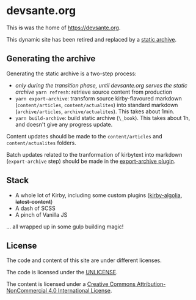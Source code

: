 # devsante.org

This ~~is~~ was the home of https://devsante.org.

This dynamic site has been retired and replaced by a [static archive](https://github.com/devsante/devsante.github.io).

## Generating the archive

Generating the static archive is a two-step process:

- _only during the transition phase, until devsante.org serves the static archive_ `yarn refresh`: retrieve source content from production
- `yarn export-archive`: transform source kirby-flavoured markdown (`content/articles`, `content/actualites`) into standard markdown (`archive/articles`, `archive/actualites`). This takes about 1min.
- `yarn build-archive`: build static archive (`\_book`). This takes about 1h, and doesn't give any progress update.

Content updates should be made to the `content/articles` and `content/actualites` folders.

Batch updates related to the tranformation of kirbytext into markdown (`export-archive` step) should be made in the [export-archive plugin](./site/plugins/kirby-export-archive/index.php).

## Stack

- A whole lot of Kirby, including some custom plugins ([kirby-algolia](https://github.com/mlbrgl/kirby-algolia), ~~latest-content~~)
- A dash of SCSS
- A pinch of Vanilla JS

... all wrapped up in some gulp building magic!

## License

The code and content of this site are under different licenses.

The code is licensed under the [UNLICENSE](UNLICENSE.md).

The content is licensed under a [Creative Commons Attribution-NonCommercial 4.0 International License](https://creativecommons.org/licenses/by-nc/4.0/deed.en).

